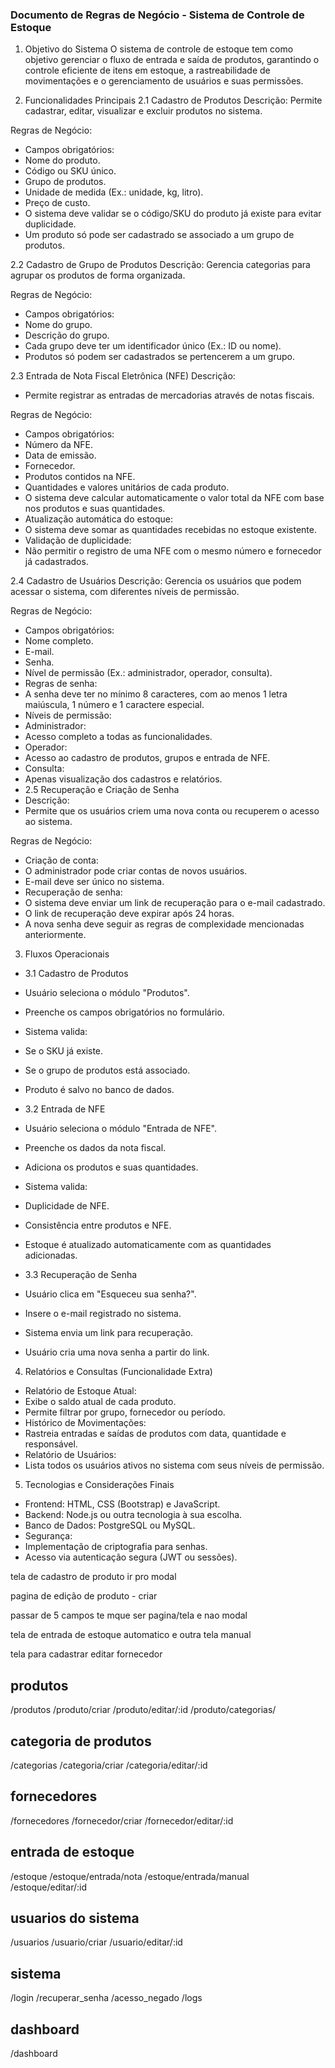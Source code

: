 ### Documento de Regras de Negócio - Sistema de Controle de Estoque

1. Objetivo do Sistema
O sistema de controle de estoque tem como objetivo gerenciar o fluxo de entrada e saída de produtos, garantindo o controle eficiente de itens em estoque, a rastreabilidade de movimentações e o gerenciamento de usuários e suas permissões.

2. Funcionalidades Principais
2.1 Cadastro de Produtos
Descrição:
Permite cadastrar, editar, visualizar e excluir produtos no sistema.

Regras de Negócio:
 - Campos obrigatórios:
 - Nome do produto.
 - Código ou SKU único.
 - Grupo de produtos.
 - Unidade de medida (Ex.: unidade, kg, litro).
 - Preço de custo.
 - O sistema deve validar se o código/SKU do produto já existe para evitar duplicidade.
 - Um produto só pode ser cadastrado se associado a um grupo de produtos.

2.2 Cadastro de Grupo de Produtos
Descrição:
Gerencia categorias para agrupar os produtos de forma organizada.

Regras de Negócio:
 - Campos obrigatórios:
 - Nome do grupo.
 - Descrição do grupo.
 - Cada grupo deve ter um identificador único (Ex.: ID ou nome).
 - Produtos só podem ser cadastrados se pertencerem a um grupo.

2.3 Entrada de Nota Fiscal Eletrônica (NFE)
Descrição:
 - Permite registrar as entradas de mercadorias através de notas fiscais.

Regras de Negócio:
 - Campos obrigatórios:
 - Número da NFE.
 - Data de emissão.
 - Fornecedor.
 - Produtos contidos na NFE.
 - Quantidades e valores unitários de cada produto.
 - O sistema deve calcular automaticamente o valor total da NFE com base nos produtos e suas quantidades.
 - Atualização automática do estoque:
 - O sistema deve somar as quantidades recebidas no estoque existente.
 - Validação de duplicidade:
 - Não permitir o registro de uma NFE com o mesmo número e fornecedor já cadastrados.

2.4 Cadastro de Usuários
Descrição:
Gerencia os usuários que podem acessar o sistema, com diferentes níveis de permissão.

Regras de Negócio:
 - Campos obrigatórios:
 - Nome completo.
 - E-mail.
 - Senha.
 - Nível de permissão (Ex.: administrador, operador, consulta).
 - Regras de senha:
 - A senha deve ter no mínimo 8 caracteres, com ao menos 1 letra maiúscula, 1 número e 1 caractere especial.
 - Níveis de permissão:
 - Administrador:
 - Acesso completo a todas as funcionalidades.
 - Operador:
 - Acesso ao cadastro de produtos, grupos e entrada de NFE.
 - Consulta:
 - Apenas visualização dos cadastros e relatórios.
 - 2.5 Recuperação e Criação de Senha
 - Descrição:
 - Permite que os usuários criem uma nova conta ou recuperem o acesso ao sistema.     
     
Regras de Negócio:
  - Criação de conta:
  - O administrador pode criar contas de novos usuários.
  - E-mail deve ser único no sistema.
  - Recuperação de senha:
  - O sistema deve enviar um link de recuperação para o e-mail cadastrado.
  - O link de recuperação deve expirar após 24 horas.
  - A nova senha deve seguir as regras de complexidade mencionadas anteriormente.

3. Fluxos Operacionais
 - 3.1 Cadastro de Produtos
 - Usuário seleciona o módulo "Produtos".
 - Preenche os campos obrigatórios no formulário.
 - Sistema valida:
 - Se o SKU já existe.
 - Se o grupo de produtos está associado.
 - Produto é salvo no banco de dados.

 - 3.2 Entrada de NFE
 - Usuário seleciona o módulo "Entrada de NFE".
 - Preenche os dados da nota fiscal.
 - Adiciona os produtos e suas quantidades.
 - Sistema valida:
 - Duplicidade de NFE.
 - Consistência entre produtos e NFE.
 - Estoque é atualizado automaticamente com as quantidades adicionadas.

 - 3.3 Recuperação de Senha
 - Usuário clica em "Esqueceu sua senha?".
 - Insere o e-mail registrado no sistema.
 - Sistema envia um link para recuperação.
 - Usuário cria uma nova senha a partir do link.

4. Relatórios e Consultas (Funcionalidade Extra)
 - Relatório de Estoque Atual:
 - Exibe o saldo atual de cada produto.
 - Permite filtrar por grupo, fornecedor ou período.
 - Histórico de Movimentações:
 - Rastreia entradas e saídas de produtos com data, quantidade e responsável.
 - Relatório de Usuários:
 - Lista todos os usuários ativos no sistema com seus níveis de permissão.

5. Tecnologias e Considerações Finais
 - Frontend: HTML, CSS (Bootstrap) e JavaScript.
 - Backend: Node.js ou outra tecnologia à sua escolha.
 - Banco de Dados: PostgreSQL ou MySQL.
 - Segurança:
 - Implementação de criptografia para senhas.
 - Acesso via autenticação segura (JWT ou sessões).


 tela de cadastro de produto ir pro modal 

pagina de edição de produto - criar

passar de 5 campos te mque ser pagina/tela e nao modal


tela de entrada de estoque automatico e outra tela manual

tela para cadastrar editar fornecedor




## produtos
/produtos
/produto/criar
/produto/editar/:id
/produto/categorias/



## categoria de produtos
/categorias
/categoria/criar
/categoria/editar/:id

## fornecedores
/fornecedores
/fornecedor/criar
/fornecedor/editar/:id

## entrada de estoque
/estoque
/estoque/entrada/nota
/estoque/entrada/manual
/estoque/editar/:id

## usuarios do sistema
/usuarios
/usuario/criar
/usuario/editar/:id

## sistema
/login
/recuperar_senha
/acesso_negado
/logs

## dashboard
/dashboard

